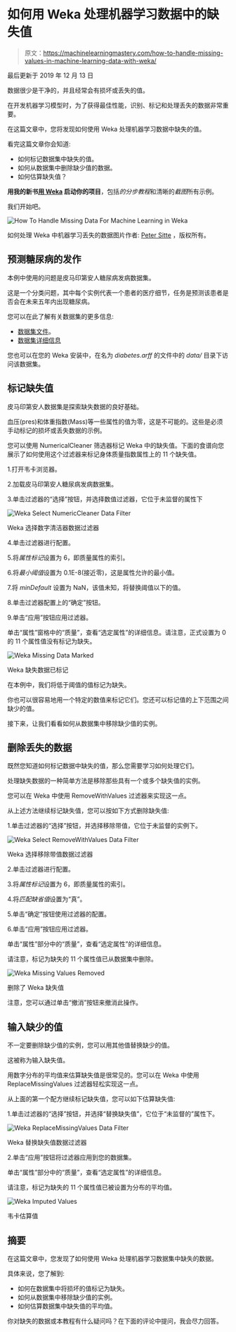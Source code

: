 # 如何用 Weka 处理机器学习数据中的缺失值

> 原文：<https://machinelearningmastery.com/how-to-handle-missing-values-in-machine-learning-data-with-weka/>

最后更新于 2019 年 12 月 13 日

数据很少是干净的，并且经常会有损坏或丢失的值。

在开发机器学习模型时，为了获得最佳性能，识别、标记和处理丢失的数据非常重要。

在这篇文章中，您将发现如何使用 Weka 处理机器学习数据中缺失的值。

看完这篇文章你会知道:

*   如何标记数据集中缺失的值。
*   如何从数据集中删除缺少值的数据。
*   如何估算缺失值？

**用我的新书[用 Weka](https://machinelearningmastery.com/machine-learning-mastery-weka/) 启动你的项目**，包括*的分步教程*和清晰的*截图*所有示例。

我们开始吧。

![How To Handle Missing Data For Machine Learning in Weka](img/2d0a7f46213fed1191e65a2a762c0624.png)

如何处理 Weka
中机器学习丢失的数据图片作者: [Peter Sitte](https://www.flickr.com/photos/67623309@N07/6290891545/) ，版权所有。

## 预测糖尿病的发作

本例中使用的问题是皮马印第安人糖尿病发病数据集。

这是一个分类问题，其中每个实例代表一个患者的医疗细节，任务是预测该患者是否会在未来五年内出现糖尿病。

您可以在此了解有关数据集的更多信息:

*   [数据集文件](https://raw.githubusercontent.com/jbrownlee/Datasets/master/pima-indians-diabetes.csv)。
*   [数据集详细信息](https://raw.githubusercontent.com/jbrownlee/Datasets/master/pima-indians-diabetes.names)

您也可以在您的 Weka 安装中，在名为 *diabetes.arff* 的文件中的 *data/* 目录下访问该数据集。

## 标记缺失值

皮马印第安人数据集是探索缺失数据的良好基础。

血压(pres)和体重指数(Mass)等一些属性的值为零，这是不可能的。这些是必须手动标记的损坏或丢失数据的示例。

您可以使用 NumericalCleaner 筛选器标记 Weka 中的缺失值。下面的食谱向您展示了如何使用这个过滤器来标记身体质量指数属性上的 11 个缺失值。

1.打开韦卡浏览器。

2.加载皮马印第安人糖尿病发病数据集。

3.单击过滤器的“选择”按钮，并选择数值过滤器，它位于未监督的属性下

![Weka Select NumericCleaner Data Filter](img/cfad084d14fecb9d49c3b3575ddb7621.png)

Weka 选择数字清洁器数据过滤器

4.单击过滤器进行配置。

5.将*属性标记*设置为 6，即质量属性的索引。

6.将*最小阈值*设置为 0.1E-8(接近零)，这是属性允许的最小值。

7.将 *minDefault* 设置为 NaN，该值未知，将替换阈值以下的值。

8.单击过滤器配置上的“确定”按钮。

9.单击“应用”按钮应用过滤器。

单击“属性”窗格中的“质量”，查看“选定属性”的详细信息。请注意，正式设置为 0 的 11 个属性值没有标记为缺失。

![Weka Missing Data Marked](img/9d491c75f33e72da93bb1ea204403615.png)

Weka 缺失数据已标记

在本例中，我们将低于阈值的值标记为缺失。

你也可以很容易地用一个特定的数值来标记它们。您还可以标记值的上下范围之间缺少的值。

接下来，让我们看看如何从数据集中移除缺少值的实例。

## 删除丢失的数据

既然您知道如何标记数据中缺失的值，那么您需要学习如何处理它们。

处理缺失数据的一种简单方法是移除那些具有一个或多个缺失值的实例。

您可以在 Weka 中使用 RemoveWithValues 过滤器来实现这一点。

从上述方法继续标记缺失值，您可以按如下方式删除缺失值:

1.单击过滤器的“选择”按钮，并选择移除带值，它位于未监督的实例下。

![Weka Select RemoveWithValues Data Filter](img/d2719e9f310aac92cf26fcb02c42b312.png)

Weka 选择移除带值数据过滤器

2.单击过滤器进行配置。

3.将*属性标记*设置为 6，即质量属性的索引。

4.将*匹配缺省值*设置为“真”。

5.单击“确定”按钮使用过滤器的配置。

6.单击“应用”按钮应用过滤器。

单击“属性”部分中的“质量”，查看“选定属性”的详细信息。

请注意，标记为缺失的 11 个属性值已从数据集中删除。

![Weka Missing Values Removed](img/c0353fa722ec9bc84517ceb4ad062c9a.png)

删除了 Weka 缺失值

注意，您可以通过单击“撤消”按钮来撤消此操作。

## 输入缺少的值

不一定要删除缺少值的实例，您可以用其他值替换缺少的值。

这被称为输入缺失值。

用数字分布的平均值来估算缺失值是很常见的。您可以在 Weka 中使用 ReplaceMissingValues 过滤器轻松实现这一点。

从上面的第一个配方继续标记缺失值，您可以如下估算缺失值:

1.单击过滤器的“选择”按钮，并选择“替换缺失值”，它位于“未监督的”属性下。

![Weka ReplaceMissingValues Data Filter](img/7b19c7706103438be582b80189d02064.png)

Weka 替换缺失值数据过滤器

2.单击“应用”按钮将过滤器应用到您的数据集。

单击“属性”部分中的“质量”，查看“选定属性”的详细信息。

请注意，标记为缺失的 11 个属性值已被设置为分布的平均值。

![Weka Imputed Values](img/c738796fcee9e7232e42e30139798b9c.png)

韦卡估算值

## 摘要

在这篇文章中，您发现了如何使用 Weka 处理机器学习数据集中缺失的数据。

具体来说，您了解到:

*   如何在数据集中将损坏的值标记为缺失。
*   如何从数据集中移除缺少值的实例。
*   如何估算数据集中缺失值的平均值。

你对缺失的数据或本教程有什么疑问吗？在下面的评论中提问，我会尽力回答。